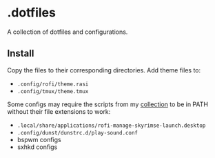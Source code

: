 # .dotfiles

A collection of dotfiles and configurations.

## Install

Copy the files to their corresponding directories. Add theme files to:

- `.config/rofi/theme.rasi`
- `.config/tmux/theme.tmux`

Some configs may require the
scripts from my [collection](https://github.com/vladstojna/assorted-scripts) to
be in PATH without their file extensions to work:

- `.local/share/applications/rofi-manage-skyrimse-launch.desktop`
- `.config/dunst/dunstrc.d/play-sound.conf`
- bspwm configs
- sxhkd configs
